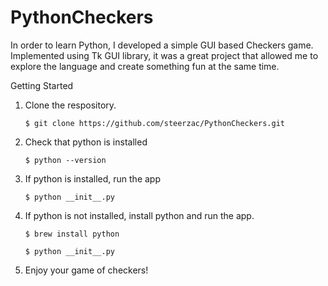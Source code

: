 # PythonCheckers
In order to learn Python, I developed a simple GUI based Checkers game. Implemented using Tk GUI library, it was a great project that allowed me to explore the language and create something fun at the same time. 

Getting Started
1. Clone the respository.

    `$ git clone https://github.com/steerzac/PythonCheckers.git`

2. Check that python is installed

    `$ python --version`

3. If python is installed, run the app

    `$ python __init__.py`

4. If python is not installed, install python and run the app.

    `$ brew install python`

    `$ python __init__.py`

5. Enjoy your game of checkers!

